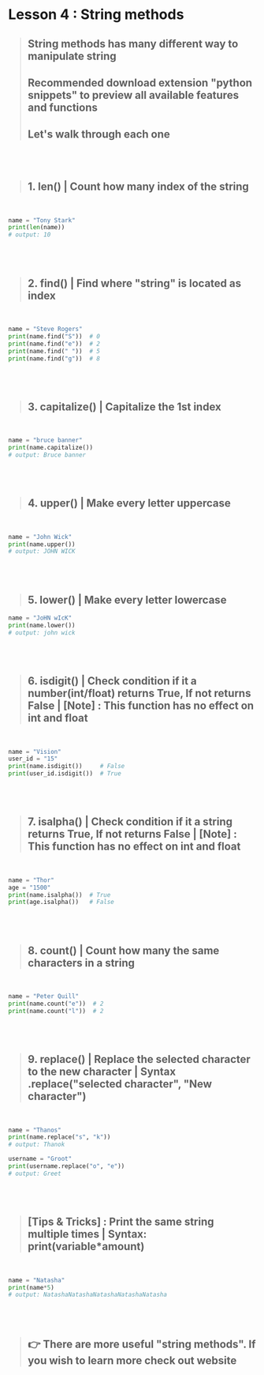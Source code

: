 # Lesson 4 : String methods

> ## **String methods** has many different way to manipulate **string**
> ## Recommended download extension "**python snippets**" to preview all available features and functions
> ## Let's walk through each one

<br><br>

> ## 1. **len()** | Count how many index of the string

<br>

```python
name = "Tony Stark" 
print(len(name))
# output: 10
```

<br><br>

> ## 2. **find()** | Find where "string" is located as index

<br>

```python
name = "Steve Rogers"
print(name.find("S"))  # 0
print(name.find("e"))  # 2
print(name.find(" "))  # 5
print(name.find("g"))  # 8

```

<br><br>

> ## 3. **capitalize()** | Capitalize the 1st index

<br>

```python
name = "bruce banner"
print(name.capitalize())
# output: Bruce banner
```

<br><br>

> ## 4. **upper()** | Make every letter uppercase

<br>

```python
name = "John Wick"
print(name.upper())
# output: JOHN WICK
```

<br><br>

> ## 5. **lower()** | Make every letter lowercase
```python
name = "JoHN wIcK"
print(name.lower())
# output: john wick
```

<br><br>

> ## 6. **isdigit()** | Check condition if it a number(int/float) returns **True**, If not returns **False** | [**Note**] : This function has no effect on **int** and **float**

<br>

```python
name = "Vision"
user_id = "15"
print(name.isdigit())     # False
print(user_id.isdigit())  # True
```

<br><br>

> ## 7. **isalpha()** | Check condition if it a string returns **True**, If not returns **False** | [**Note**] : This function has no effect on **int** and **float**

<br>

```python
name = "Thor"
age = "1500"
print(name.isalpha())  # True
print(age.isalpha())   # False
```

<br><br>

> ## 8. **count()** | Count how many the same characters in a **string**

<br>

```python
name = "Peter Quill"
print(name.count("e"))  # 2
print(name.count("l"))  # 2
```

<br><br>

> ## 9. **replace()** | Replace the selected character to the new character | Syntax .replace("selected character", "New character")

<br>

```python
name = "Thanos"
print(name.replace("s", "k"))
# output: Thanok

username = "Groot"
print(username.replace("o", "e"))
# output: Greet
```

<br><br>

> ## [**Tips & Tricks**] : Print the same string multiple times | Syntax: **print(variable*amount)**

<br>

```python
name = "Natasha"
print(name*5)
# output: NatashaNatashaNatashaNatashaNatasha
```

<br><br>

> ## 👉 There are more useful "string methods". If you wish to learn more check out website ![]()